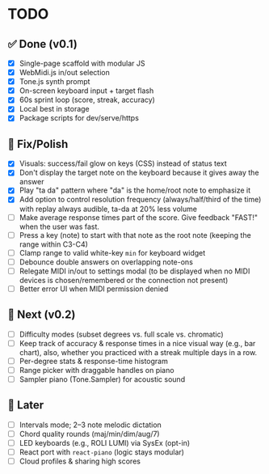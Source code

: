# TODO

## ✅ Done (v0.1)
- [x] Single-page scaffold with modular JS
- [x] WebMidi.js in/out selection
- [x] Tone.js synth prompt
- [x] On-screen keyboard input + target flash
- [x] 60s sprint loop (score, streak, accuracy)
- [x] Local best in storage
- [x] Package scripts for dev/serve/https

## 🧰 Fix/Polish
- [x] Visuals: success/fail glow on keys (CSS) instead of status text
- [x] Don't display the target note on the keyboard because it gives away the answer
- [x] Play "ta da" pattern where "da" is the home/root note to emphasize it
- [x] Add option to control resolution frequency (always/half/third of the time) with replay always audible, ta-da at 20% less volume
- [ ] Make average response times part of the score. Give feedback "FAST!" when the user was fast.
- [ ] Press a key (note) to start with that note as the root note (keeping the range within C3-C4)
- [ ] Clamp range to valid white-key `min` for keyboard widget
- [ ] Debounce double answers on overlapping note-ons
- [ ] Relegate MIDI in/out to settings modal (to be displayed when no MIDI devices is chosen/remembered or the connection not present)
- [ ] Better error UI when MIDI permission denied

## 🎯 Next (v0.2)
- [ ] Difficulty modes (subset degrees vs. full scale vs. chromatic)
- [ ] Keep track of accuracy & response times in a nice visual way (e.g., bar chart), also, whether you practiced with a streak multiple days in a row.
- [ ] Per-degree stats & response-time histogram
- [ ] Range picker with draggable handles on piano
- [ ] Sampler piano (Tone.Sampler) for acoustic sound

## 🚀 Later
- [ ] Intervals mode; 2–3 note melodic dictation
- [ ] Chord quality rounds (maj/min/dim/aug/7)
- [ ] LED keyboards (e.g., ROLI LUMI) via SysEx (opt-in)
- [ ] React port with `react-piano` (logic stays modular)
- [ ] Cloud profiles & sharing high scores
